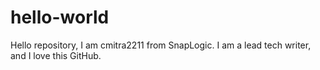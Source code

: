 # hello-world
Hello repository,
I am cmitra2211 from SnapLogic. I am a lead tech writer, and I love this GitHub.
